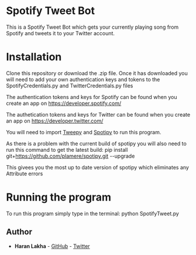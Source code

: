# Spotify Tweet Bot
This is a Spotify Tweet Bot which gets your currently playing song from Spotify and tweets it to your Twitter account.

# Installation
Clone this repository or download the .zip file.
Once it has downloaded you will need to add your own authentication keys and tokens to the SpotifyCredentials.py and TwitterCredentials.py files

The authentication tokens and keys for Spotify can be found when you create an app on https://developer.spotify.com/

The authetication tokens and keys for Twitter can be found when you create an app on https://developer.twitter.com/

You will need to import [Tweepy](https://www.tweepy.org/) and [Spotipy](https://spotipy.readthedocs.io/en/latest/#installation) to run this program.

As there is a problem with the current build of spotipy you will also need to run this command to get the latest build:
pip install git+https://github.com/plamere/spotipy.git --upgrade

This givees you the most up to date version of spotipy which eliminates any Attribute errors

# Running the program

To run this program simply type in the terminal: python SpotifyTweet.py


## Author

* **Haran Lakha** - [GitHub](https://github.com/Haran43) - [Twitter](https://twitter.com/haranlakha)
